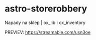 # astro-storerobbery
Napady na sklep | ox_lib i ox_inventory
	
PREVIEV: https://streamable.com/usn3oe
